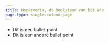 ```yaml
---
title: Hypermedia, de hoeksteen van het web
page-type: single-column-page
---
```


- Dit is een bullet point
- Dit is een andere bullet point
